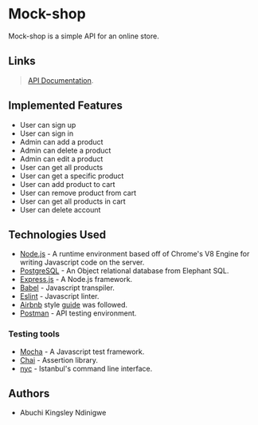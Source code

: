 # Mock-shop
Mock-shop is a simple API for an online store.


## Links
> [API Documentation](https://abuchikings-mockshop.herokuapp.com/docs).


## Implemented Features
* User can sign up
* User can sign in
* Admin can add a product
* Admin can delete a product
* Admin can edit a product
* User  can get all products
* User can get a specific product
* User can add product to cart
* User can remove product from cart
* User can get all products in cart
* User can delete account


## Technologies Used

* [Node.js](https://nodejs.org) - A runtime environment based off of Chrome's V8 Engine for writing Javascript code on the server.
* [PostgreSQL](https://www.postgresql.org) - An Object relational database from Elephant SQL.
* [Express.js](https://expressjs.com) - A Node.js framework.
* [Babel](https://babeljs.io) - Javascript transpiler.
* [Eslint](https://eslint.org/) - Javascript linter. 
* [Airbnb](https://www.npmjs.com/package/eslint-config-airbnb) style [guide](https://github.com/airbnb/javascript) was followed.
* [Postman](https://www.getpostman.com/) - API testing environment.

### Testing tools
* [Mocha](https://mochajs.org/) - A Javascript test framework.
* [Chai](http://chaijs.com) - Assertion library.
* [nyc](https://github.com/istanbuljs/nyc) - Istanbul's command line interface.



## Authors
*  Abuchi Kingsley Ndinigwe
